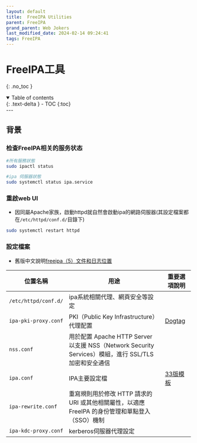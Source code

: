 ```yaml
---
layout: default
title:  FreeIPA Utilities
parent: FreeIPA
grand_parent: Web Jokers
last_modified_date: 2024-02-14 09:24:41
tags: FreeIPA
---
```


# FreeIPA工具
{: .no_toc }

<details open markdown="block">
  <summary>
    Table of contents
  </summary>
  {: .text-delta }
- TOC
{:toc}
</details>
---

## 背景

### 检查FreeIPA相关的服务状态

```bash
#所有服務狀態
sudo ipactl status

#ipa 伺服器狀態
sudo systemctl status ipa.service
```

### 重啟web UI

- 因同屬Apache家族，啟動httpd就自然會啟動ipa的網路伺服器(其設定檔案都在`/etc/httpd/conf.d/`目錄下)

```bash
sudo systemctl restart httpd
```


### 設定檔案

- 舊版中文說明[freeipa（5）文件和日志位置](https://blog.csdn.net/senvenks/article/details/42640165)

|位置名稱|用途|重要選項說明
-|-|-
`/etc/httpd/conf.d/`|ipa系統相關代理、網頁安全等設定|
`ipa-pki-proxy.conf`|PKI（Public Key Infrastructure）代理配置|[Dogtag](https://www.freeipa.org/page/V4/Dogtag_GSS-API_Authentication)
`nss.conf`|用於配置 Apache HTTP Server 以支援 NSS（Network Security Services）模組，進行 SSL/TLS 加密和安全通信|
`ipa.conf`|IPA主要設定檔|[33版模板](https://github.com/freeipa/freeipa/blob/master/install/share/ipa.conf.template)
`ipa-rewrite.conf`|重寫規則用於修改 HTTP 請求的 URI 或其他相關屬性，以適應 FreeIPA 的身份管理和單點登入（SSO）機制|
`ipa-kdc-proxy.conf`|kerberos伺服器代理設定|
